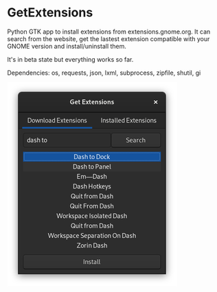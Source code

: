 # GetExtensions
Python GTK app to install extensions from extensions.gnome.org.
It can search from the website, get the lastest extension compatible with your GNOME version and install/uninstall them.

It's in beta state but everything works so far. 

Dependencies: os, requests, json, lxml, subprocess, zipfile, shutil, gi

![Alt text](preview.png?raw=true "Preview")

